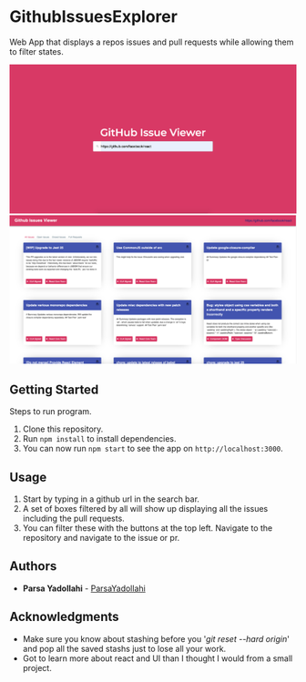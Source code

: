 # GithubIssuesExplorer

Web App that displays a repos issues and pull requests while allowing them to filter states.

![alt text](./images/Screen%20Shot%202020-01-24%20at%209.28.00%20AM.png)
![alt text](./images/Screen%20Shot%202020-01-24%20at%209.28.17%20AM.png)

## Getting Started

Steps to run program.

1. Clone this repository.
2. Run `npm install` to install dependencies.
3. You can now run `npm start` to see the app on `http://localhost:3000`.

## Usage

1. Start by typing in a github url in the search bar.
2. A set of boxes filtered by all will show up displaying all the issues including the pull requests.
3. You can filter these with the buttons at the top left. Navigate to the repository and navigate to the issue or pr.

## Authors

* **Parsa Yadollahi** -  [ParsaYadollahi](https://github.com/ParsaYadollahi)

## Acknowledgments

* Make sure you know about stashing before you '_git reset --hard origin_' and pop all the saved stashs just to lose all your work.
* Got to learn more about react and UI than I thought I would from a small project.
